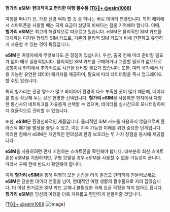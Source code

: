 **헝가리 eSIM: 현대적이고 편리한 여행 필수품 [[TG💪+ @esim1088](https://t.me/s/esim1088)]**

여행을 떠나기 전, 가장 신경 써야 할 것 중 하나는 바로 데이터 연결입니다. 특히 해외에서 스마트폰을 사용할 때는 국제 요금이 상당히 비싸다는 점을 기억해야 합니다. 이때, **헝가리 eSIM**은 최고의 해결책으로 떠오르고 있습니다. eSIM은 물리적인 SIM 카드를 대체하는 디지털 형태의 SIM 카드로, 기존의 물리적 SIM 카드에 비해 간편하고 유연하게 사용할 수 있는 것이 특징입니다.

**eSIM**은 여행자에게 무엇보다도 큰 장점이 있습니다. 우선, 출국 전에 미리 준비할 필요가 없어 매우 실용적입니다. 물리적인 SIM 카드를 구매하거나 교환할 필요가 없으므로 공항이나 현지에서 추가적으로 시간을 낭비할 필요가 없습니다. 또한, 여러 국가에서 사용 가능한 유연한 데이터 패키지를 제공하며, 필요에 따라 데이터량을 즉시 업그레이드할 수도 있습니다. 

특히,헝가리는 관광 명소가 많고 와이파이 환경이 다소 부족한 곳이 많기 때문에, 데이터를 항상 확보해 두는 것은 현명한 선택입니다. **헝가리 eSIM**을 사용하면 현지에서 다양한 통신사의 네트워크를 자유롭게 선택할 수 있으며, 데이터를 실시간으로 모니터링하여 더 효율적으로 관리할 수 있습니다. 

또한, **eSIM**은 환경친화적인 제품입니다. 물리적인 SIM 카드를 사용하지 않음으로써 플라스틱 폐기물 발생을 줄일 수 있고, 이는 지속 가능한 미래를 위한 중요한 단계입니다. 이러한 점에서 eSIM은 개인적인 편의성과 환경 보호라는 두 가지 장점을 동시에 제공합니다.

**eSIM**을 사용하려면 먼저 지원하는 스마트폰을 확인해야 합니다. 대부분의 최신 스마트폰은 eSIM을 지원하지만, 구형 모델일 경우 eSIM을 사용할 수 없을 가능성이 큽니다. 따라서 구매 전에 반드시 확인해야 합니다. 

이제 **헝가리 eSIM**을 통해 여행의 모든 순간을 더욱 즐겁고 편리하게 만들어보세요. **eSIM**은 단순한 데이터 연결을 넘어, 현대적인 여행 생활의 필수품으로 자리 잡았습니다. 더 이상 번거로운 SIM 카드 교체나 불필요한 국제 요금 걱정을 하지 않아도 됩니다. **헝가리 eSIM**은 당신의 여행을 더욱 자유롭고 편안하게 만들어줄 것입니다.

[[TG💪+ @esim1088](https://t.me/s/esim1088) ![Image](https://i.postimg.cc/Y0z9fWf4/image.png)]